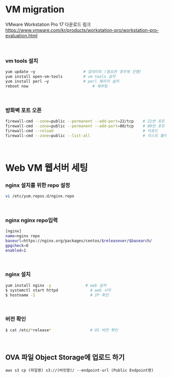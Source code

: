 <h1>VM migration</h1> 

VMware Workstation Pro 17 다운로드 링크</br>
https://www.vmware.com/kr/products/workstation-pro/workstation-pro-evaluation.html
</br>
</br>
</br>

<h3>vm tools 설치</h3>

```bash
yum update –y                     # 업데이트 (필요한 경우에 진행)
yum install open-vm-tools         # vm tools 설치
yum install perl –y               # perl 패키지 설치
reboot now                            # 재부팅
```
</br>

<h3>방화벽 포트 오픈</h3>

```bash
firewall-cmd --zone=public --permanent --add-port=22/tcp    # 22번 포트 오픈
firewall-cmd --zone=public --permanent --add-port=80/tcp    # 80번 포트 오픈
firewall-cmd --reload                                       # 리로드
firewall-cmd --zone=public --list-all                       # 리스트 불러오기
```
</br>

# Web VM 웹서버 세팅 
<h3>nginx 설치를 위한 repo 설정</h3>

```bash
vi /etc/yum.repos.d/nginx.repo
```
</br>

<h3>nginx nginx repo입력</h3>

```bash
[nginx]
name=nginx repo
baseurl=https://nginx.org/packages/centos/$releasever/$basearch/
gpgcheck=0
enabled=1
```
</br>

<h3>nginx 설치</h3>

```bash
yum install nginx -y               # web 설치
$ systemctl start httpd              # web 시작
$ hostname -I                        # IP 확인
```
</br>

<h3>버전 확인</h3>

```bash
$ cat /etc/*release*                 # OS 버전 확인
```
</br>

## OVA 파일 Object Storage에 업로드 하기

    aws s3 cp (파일명) s3://(버킷명)/ --endpoint-url (Public Endpoint명)
    
